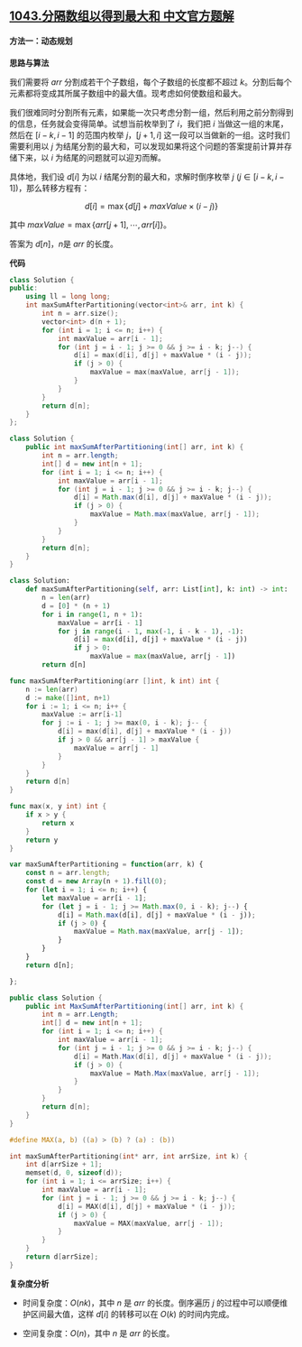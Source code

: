 ## [1043.分隔数组以得到最大和 中文官方题解](https://leetcode.cn/problems/partition-array-for-maximum-sum/solutions/100000/fen-ge-shu-zu-yi-de-dao-zui-da-he-by-lee-mydv)

#### 方法一：动态规划

**思路与算法**

我们需要将 $\textit{arr}$ 分割成若干个子数组，每个子数组的长度都不超过 $k$。分割后每个元素都将变成其所属子数组中的最大值。现考虑如何使数组和最大。

我们很难同时分割所有元素，如果能一次只考虑分割一组，然后利用之前分割得到的信息，任务就会变得简单。试想当前枚举到了 $i$，我们把 $i$ 当做这一组的末尾，然后在 $[i - k, i - 1]$ 的范围内枚举 $j$，$[j + 1, i]$ 这一段可以当做新的一组。这时我们需要利用以 $j$ 为结尾分割的最大和，可以发现如果将这个问题的答案提前计算并存储下来，以 $i$ 为结尾的问题就可以迎刃而解。

具体地，我们设 $d[i]$ 为以 $i$ 结尾分割的最大和，求解时倒序枚举 $j ~(j \in [i - k, i - 1])$，那么转移方程有：

$$d[i] = \max\{d[j] + \textit{maxValue} \times (i - j)\}$$

其中 $\textit{maxValue} = \max\{arr[j+1], \cdots, arr[i]\}$。

答案为 $d[n]$，$n$是 $\textit{arr}$ 的长度。

**代码**

```C++ [sol1-C++]
class Solution {
public:
    using ll = long long;
    int maxSumAfterPartitioning(vector<int>& arr, int k) {
        int n = arr.size();
        vector<int> d(n + 1);
        for (int i = 1; i <= n; i++) {
            int maxValue = arr[i - 1];
            for (int j = i - 1; j >= 0 && j >= i - k; j--) {
                d[i] = max(d[i], d[j] + maxValue * (i - j));
                if (j > 0) {
                    maxValue = max(maxValue, arr[j - 1]);
                }
            }
        }
        return d[n];
    }
};
```

```Java [sol1-Java]
class Solution {
    public int maxSumAfterPartitioning(int[] arr, int k) {
        int n = arr.length;
        int[] d = new int[n + 1];
        for (int i = 1; i <= n; i++) {
            int maxValue = arr[i - 1];
            for (int j = i - 1; j >= 0 && j >= i - k; j--) {
                d[i] = Math.max(d[i], d[j] + maxValue * (i - j));
                if (j > 0) {
                    maxValue = Math.max(maxValue, arr[j - 1]);
                }
            }
        }
        return d[n];
    }
}
```

```Python [sol1-Python3]
class Solution:
    def maxSumAfterPartitioning(self, arr: List[int], k: int) -> int:
        n = len(arr)
        d = [0] * (n + 1)
        for i in range(1, n + 1):
            maxValue = arr[i - 1]
            for j in range(i - 1, max(-1, i - k - 1), -1):
                d[i] = max(d[i], d[j] + maxValue * (i - j))
                if j > 0:
                    maxValue = max(maxValue, arr[j - 1])
        return d[n]
```

```Go [sol1-Golang]
func maxSumAfterPartitioning(arr []int, k int) int {
    n := len(arr)
    d := make([]int, n+1)
    for i := 1; i <= n; i++ {
        maxValue := arr[i-1]
        for j := i - 1; j >= max(0, i - k); j-- {
            d[i] = max(d[i], d[j] + maxValue * (i - j))
            if j > 0 && arr[j - 1] > maxValue {
                maxValue = arr[j - 1]
            }
        }
    }
    return d[n]
}

func max(x, y int) int {
    if x > y {
        return x
    }
    return y
}
```

```JavaScript [sol1-JavaScript]
var maxSumAfterPartitioning = function(arr, k) {
    const n = arr.length;
    const d = new Array(n + 1).fill(0);
    for (let i = 1; i <= n; i++) {
        let maxValue = arr[i - 1];
        for (let j = i - 1; j >= Math.max(0, i - k); j--) {
            d[i] = Math.max(d[i], d[j] + maxValue * (i - j));
            if (j > 0) {
                maxValue = Math.max(maxValue, arr[j - 1]);
            }
        }
    }
    return d[n];

};
```

```C# [sol1-C#]
public class Solution {
    public int MaxSumAfterPartitioning(int[] arr, int k) {
        int n = arr.Length;
        int[] d = new int[n + 1];
        for (int i = 1; i <= n; i++) {
            int maxValue = arr[i - 1];
            for (int j = i - 1; j >= 0 && j >= i - k; j--) {
                d[i] = Math.Max(d[i], d[j] + maxValue * (i - j));
                if (j > 0) {
                    maxValue = Math.Max(maxValue, arr[j - 1]);
                }
            }
        }
        return d[n];
    }
}
```

```C [sol1-C]
#define MAX(a, b) ((a) > (b) ? (a) : (b))

int maxSumAfterPartitioning(int* arr, int arrSize, int k) {
    int d[arrSize + 1];
    memset(d, 0, sizeof(d));
    for (int i = 1; i <= arrSize; i++) {
        int maxValue = arr[i - 1];
        for (int j = i - 1; j >= 0 && j >= i - k; j--) {
            d[i] = MAX(d[i], d[j] + maxValue * (i - j));
            if (j > 0) {
                maxValue = MAX(maxValue, arr[j - 1]);
            }
        }
    }
    return d[arrSize];
}
```

**复杂度分析**

- 时间复杂度：$O(nk)$，其中 $n$ 是 $\textit{arr}$ 的长度。倒序遍历 $j$ 的过程中可以顺便维护区间最大值，这样 $d[i]$ 的转移可以在 $O(k)$ 的时间内完成。

- 空间复杂度：$O(n)$，其中 $n$ 是 $\textit{arr}$ 的长度。